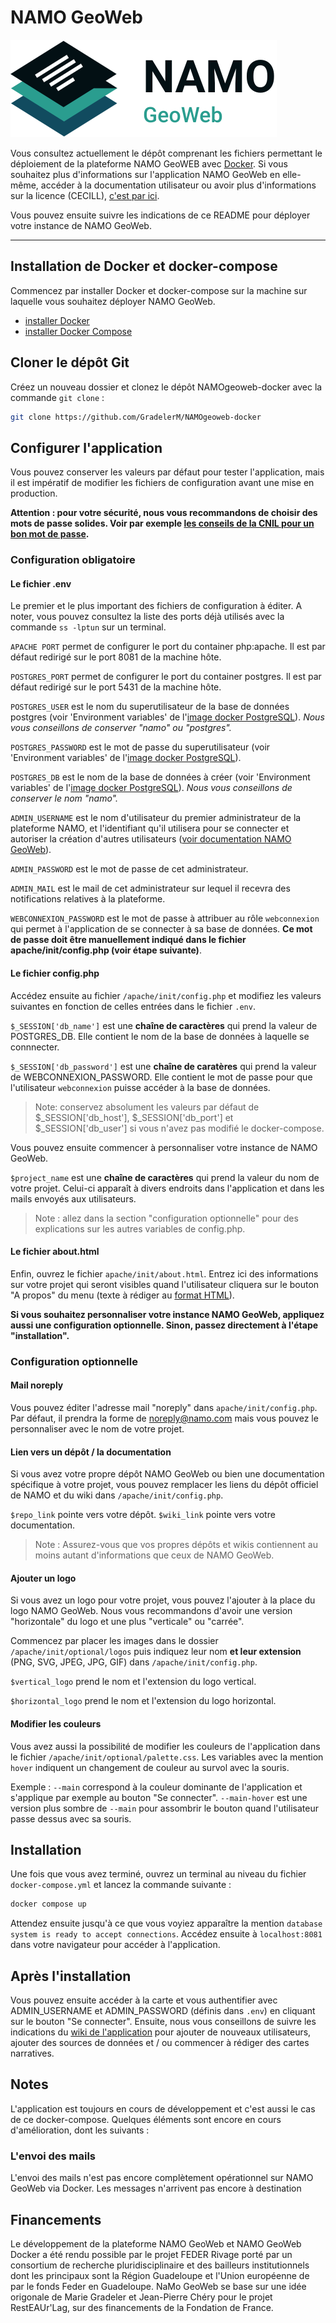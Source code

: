 # NAMO GeoWeb

![Logo horizontal NAMO](apache/init/optional/logos/horizontalNAMO.svg)

Vous consultez actuellement le dépôt comprenant les fichiers permettant le déploiement de la plateforme NAMO GeoWEB avec [Docker](https://www.docker.com/). Si vous souhaitez plus d'informations sur l'application NAMO GeoWeb en elle-même, accéder à la documentation utilisateur ou avoir plus d'informations sur la licence (CECILL), [c'est par ici](https://github.com/GradelerM/NAMOgeoweb).

Vous pouvez ensuite suivre les indications de ce README pour déployer votre instance de NAMO GeoWeb.

---

## Installation de Docker et docker-compose

Commencez par installer Docker et docker-compose sur la machine sur laquelle vous souhaitez déployer NAMO GeoWeb.

* [installer Docker](https://docs.docker.com/get-docker/)
* [installer Docker Compose](https://docs.docker.com/compose/install/)

## Cloner le dépôt Git

Créez un nouveau dossier et clonez le dépôt NAMOgeoweb-docker avec la commande `git clone` :

```bash
git clone https://github.com/GradelerM/NAMOgeoweb-docker
```

## Configurer l'application

Vous pouvez conserver les valeurs par défaut pour tester l'application, mais il est impératif de modifier les fichiers de configuration avant une mise en production.

**Attention : pour votre sécurité, nous vous recommandons de choisir des mots de passe solides. Voir par exemple [les conseils de la CNIL pour un bon mot de passe](https://www.cnil.fr/fr/les-conseils-de-la-cnil-pour-un-bon-mot-de-passe).**

### Configuration obligatoire

#### Le fichier .env

Le premier et le plus important des fichiers de configuration à éditer. A noter, vous pouvez consultez la liste des ports déjà utilisés avec la commande `ss -lptun` sur un terminal.

`APACHE PORT` permet de configurer le port du container php:apache. Il est par défaut redirigé sur le port 8081 de la machine hôte.

`POSTGRES_PORT` permet de configurer le port du container postgres. Il est par défaut redirigé sur le port 5431 de la machine hôte.

`POSTGRES_USER` est le nom du superutilisateur de la base de données postgres (voir 'Environment variables' de l'[image docker PostgreSQL](https://hub.docker.com/_/postgres/)). _Nous vous conseillons de conserver "namo" ou "postgres"._

`POSTGRES_PASSWORD` est le mot de passe du superutilisateur (voir 'Environment variables' de l'[image docker PostgreSQL](https://hub.docker.com/_/postgres/)).

`POSTGRES_DB` est le nom de la base de données à créer (voir 'Environment variables' de l'[image docker PostgreSQL](https://hub.docker.com/_/postgres/)). _Nous vous conseillons de conserver le nom "namo"._

`ADMIN_USERNAME` est le nom d'utilisateur du premier administrateur de la plateforme NAMO, et l'identifiant qu'il utilisera pour se connecter et autoriser la création d'autres utilisateurs ([voir documentation NAMO GeoWeb](https://github.com/GradelerM/NAMOgeoweb/wiki/Administrator-interface)).

`ADMIN_PASSWORD` est le mot de passe de cet administrateur.

`ADMIN_MAIL` est le mail de cet administrateur sur lequel il recevra des notifications relatives à la plateforme.

`WEBCONNEXION_PASSWORD` est le mot de passe à attribuer au rôle `webconnexion` qui permet à l'application de se connecter à sa base de données. **Ce mot de passe doit être manuellement indiqué dans le fichier apache/init/config.php (voir étape suivante)**.

#### Le fichier config.php

Accédez ensuite au fichier `/apache/init/config.php` et modifiez les valeurs suivantes en fonction de celles entrées dans le fichier `.env`.

`$_SESSION['db_name']` est une **chaîne de caractères** qui prend la valeur de POSTGRES_DB. Elle contient le nom de la base de données à laquelle se connnecter.

`$_SESSION['db_password']` est une **chaîne de caratères** qui prend la valeur de WEBCONNEXION_PASSWORD. Elle contient le mot de passe pour que l'utilisateur `webconnexion` puisse accéder à la base de données.

> Note: conservez absolument les valeurs par défaut de $_SESSION['db_host'],  $_SESSION['db_port'] et $_SESSION['db_user'] si vous n'avez pas modifié le docker-compose.

Vous pouvez ensuite commencer à personnaliser votre instance de NAMO GeoWeb.

`$project_name` est une **chaîne de caractères** qui prend la valeur du nom de votre projet. Celui-ci apparaît à divers endroits dans l'application et dans les mails envoyés aux utilisateurs.

> Note : allez dans la section "configuration optionnelle" pour des explications sur les autres variables de config.php.

#### Le fichier about.html

Enfin, ouvrez le fichier `apache/init/about.html`. Entrez ici des informations sur votre projet qui seront visibles quand l'utilisateur cliquera sur le bouton "A propos" du menu (texte à rédiger au [format HTML](https://w3tutoriels.com/html/html-formatage-texte/)).

**Si vous souhaitez personnaliser votre instance NAMO GeoWeb, appliquez aussi une configuration optionnelle. Sinon, passez directement à l'étape "installation".**

### Configuration optionnelle

#### Mail noreply

Vous pouvez éditer l'adresse mail "noreply" dans `apache/init/config.php`. Par défaut, il prendra la forme de noreply@namo.com mais vous pouvez le personnaliser avec le nom de votre projet.

#### Lien vers un dépôt / la documentation

Si vous avez votre propre dépôt NAMO GeoWeb ou bien une documentation spécifique à votre projet, vous pouvez remplacer les liens du dépôt officiel de NAMO et du wiki dans `/apache/init/config.php`.

`$repo_link` pointe vers votre dépôt.
`$wiki_link` pointe vers votre documentation.

> Note : Assurez-vous que vos propres dépôts et wikis contiennent au moins autant d'informations que ceux de NAMO GeoWeb.

#### Ajouter un logo

Si vous avez un logo pour votre projet, vous pouvez l'ajouter à la place du logo NAMO GeoWeb. Nous vous recommandons d'avoir une version "horizontale" du logo et une plus "verticale" ou "carrée".

Commencez par placer les images dans le dossier `/apache/init/optional/logos` puis indiquez leur nom **et leur extension** (PNG, SVG, JPEG, JPG, GIF) dans `/apache/init/config.php`.

`$vertical_logo` prend le nom et l'extension du logo vertical.

`$horizontal_logo` prend le nom et l'extension du logo horizontal.

#### Modifier les couleurs

Vous avez aussi la possibilité de modifier les couleurs de l'application dans le fichier `/apache/init/optional/palette.css`. Les variables avec la mention `hover` indiquent un changement de couleur au survol avec la souris.

Exemple : `--main` correspond à la couleur dominante de l'application et s'applique par exemple au bouton "Se connecter". `--main-hover` est une version plus sombre de `--main` pour assombrir le bouton quand l'utilisateur passe dessus avec sa souris.

## Installation

Une fois que vous avez terminé, ouvrez un terminal au niveau du fichier `docker-compose.yml` et lancez la commande suivante :

```bash
docker compose up
```

Attendez ensuite jusqu'à ce que vous voyiez apparaître la mention `database system is ready to accept connections`. Accédez ensuite à `localhost:8081` dans votre navigateur pour accéder à l'application.

## Après l'installation

Vous pouvez ensuite accéder à la carte et vous authentifier avec ADMIN_USERNAME et ADMIN_PASSWORD (définis dans `.env`) en cliquant sur le bouton "Se connecter". Ensuite, nous vous conseillons de suivre les indications du [wiki de l'application](https://github.com/GradelerM/NAMOgeoweb/wiki) pour ajouter de nouveaux utilisateurs, ajouter des sources de données et / ou commencer à rédiger des cartes narratives.

## Notes

L'application est toujours en cours de développement et c'est aussi le cas de ce docker-compose. Quelques éléments sont encore en cours d'amélioration, dont les suivants :

### L'envoi des mails

L'envoi des mails n'est pas encore complètement opérationnel sur NAMO GeoWeb via Docker. Les messages n'arrivent pas encore à destination 

## Financements

Le développement de la plateforme NAMO GeoWeb et NAMO GeoWeb Docker a été rendu possible par le projet FEDER Rivage porté par un consortium de recherche pluridisciplinaire et des bailleurs institutionnels dont les principaux sont la Région Guadeloupe et l'Union européenne de par le fonds Feder en Guadeloupe.
NaMo GeoWeb se base sur une idée origonale de Marie Gradeler et Jean-Pierre Chéry pour le projet RestEAUr'Lag, sur des financements de la Fondation de France.
